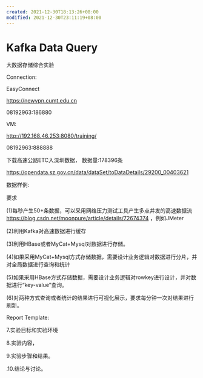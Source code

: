 ```yaml
---
created: 2021-12-30T18:13:26+08:00
modified: 2021-12-30T23:11:19+08:00
---
```


# Kafka Data Query

大数据存储综合实验

Connection:

EasyConnect

https://newvpn.cumt.edu.cn

08192963:186880

VM:

http://192.168.46.253:8080/training/

08192963:888888

下载高速公路ETC入深圳数据， 数据量:178396条

https://opendata.sz.gov.cn/data/dataSet/toDataDetails/29200_00403621

数据样例:

要求

(1)每秒产生50+条数据，可以采用网络压力测试工具产生多点并发的高速数据流
https://blog.csdn.net/moonpure/article/details/72674374
，例如JMeter

(2)利用Kafka对高速数据进行缓存

(3)利用HBase或者MyCat+Mysql对数据进行存储。

(4)如果采用MyCat+Mysql方式存储数据，需要设计业务逻辑对数据进行分片，并对全局数据进行查询和统计

(5)如果采用HBase方式存储数据，需要设计业务逻辑对rowkey进行设计，并对数据进行“key-value”查询。

(6)对两种方式查询或者统计的结果进行可视化展示，要求每分钟一次对结果进行刷新。

Report Template:

7.实验目标和实验环境

8.实验内容，

9.实验步骤和结果。

.10.结论与讨论。
